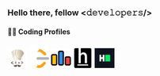 <div align="left">
<h3>Hello there, fellow <𝚍𝚎𝚟𝚎𝚕𝚘𝚙𝚎𝚛𝚜/></h3>
</div>

#### 👨‍💻 Coding Profiles
<div>
<a href="https://www.codechef.com/users/vamseep36" target="blank"><code><img src="https://raw.githubusercontent.com/vamseep36/vamseep36/main/social/c5d9fc1e18bcf039f464c2ab6cfb3eb6.jpg" width="40"></code></a>
<a href="https://leetcode.com/vamseep36" target="blank"><code><img src="https://raw.githubusercontent.com/vamseep36/vamseep36/main/social/leet-code.svg" width="40"></code></a>
<a href="https://codeforces.com/profile/vamseep36" target="blank"><code><img src="https://raw.githubusercontent.com/vamseep36/vamseep36/main/social/codeforces.svg" width="40"></code></a>
<a href="https://www.hackerearth.com/@vamseep36" target="blank"><code><img src="https://raw.githubusercontent.com/vamseep36/vamseep36/main/social/hackerearth.svg" width="40"></code></a>
<a href="https://www.hackerrank.com/vamseep36" target="blank"><code><img src="https://raw.githubusercontent.com/vamseep36/vamseep36/main/social/hackerrank.svg" width="40"></code></a>
</div>
